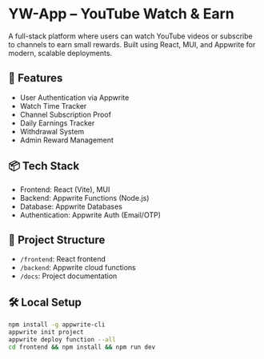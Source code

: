 # YW-App – YouTube Watch & Earn

A full-stack platform where users can watch YouTube videos or subscribe to channels to earn small rewards. Built using React, MUI, and Appwrite for modern, scalable deployments.

## 🚀 Features
- User Authentication via Appwrite
- Watch Time Tracker
- Channel Subscription Proof
- Daily Earnings Tracker
- Withdrawal System
- Admin Reward Management

## 📦 Tech Stack
- Frontend: React (Vite), MUI
- Backend: Appwrite Functions (Node.js)
- Database: Appwrite Databases
- Authentication: Appwrite Auth (Email/OTP)

## 📁 Project Structure
- `/frontend`: React frontend
- `/backend`: Appwrite cloud functions
- `/docs`: Project documentation

## 🛠️ Local Setup
```bash
npm install -g appwrite-cli
appwrite init project
appwrite deploy function --all
cd frontend && npm install && npm run dev
